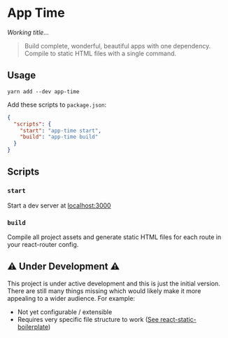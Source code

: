 # App Time

_Working title..._

> Build complete, wonderful, beautiful apps with one dependency. Compile to static HTML files with a single command.

## Usage

```
yarn add --dev app-time
```

Add these scripts to `package.json`:

```json
{
  "scripts": {
    "start": "app-time start",
    "build": "app-time build"
  }
}
```

## Scripts

### `start`

Start a dev server at [localhost:3000](http://localhost:3000)

### `build`

Compile all project assets and generate static HTML files for each route in your react-router config.

## ⚠ Under Development ⚠

This project is under active development and this is just the initial version. There are still many things missing which would likely make it more appealing to a wider audience. For example:

* Not yet configurable / extensible
* Requires very specific file structure to work ([See react-static-boilerplate][rsb])

[rsb]: https://github.com/iansinnott/react-static-boilerplate

